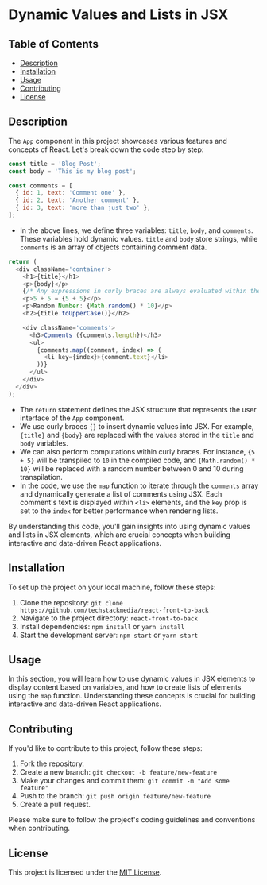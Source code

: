 # Dynamic Values and Lists in JSX

## Table of Contents

- [Description](#description)
- [Installation](#installation)
- [Usage](#usage)
- [Contributing](#contributing)
- [License](#license)

## Description

The `App` component in this project showcases various features and concepts of React. Let's break down the code step by step:

```javascript
const title = 'Blog Post';
const body = 'This is my blog post';

const comments = [
  { id: 1, text: 'Comment one' },
  { id: 2, text: 'Another comment' },
  { id: 3, text: 'more than just two' },
];
```

- In the above lines, we define three variables: `title`, `body`, and `comments`. These variables hold dynamic values. `title` and `body` store strings, while `comments` is an array of objects containing comment data.

```javascript
return (
  <div className='container'>
    <h1>{title}</h1>
    <p>{body}</p>
    {/* Any expressions in curly braces are always evaluated within the returned JSX statement - to go from JSX to JS. */}
    <p>5 + 5 = {5 + 5}</p>
    <p>Random Number: {Math.random() * 10}</p>
    <h2>{title.toUpperCase()}</h2>

    <div className='comments'>
      <h3>Comments ({comments.length})</h3>
      <ul>
        {comments.map((comment, index) => (
          <li key={index}>{comment.text}</li>
        ))}
      </ul>
    </div>
  </div>
);
```

- The `return` statement defines the JSX structure that represents the user interface of the `App` component.
- We use curly braces `{}` to insert dynamic values into JSX. For example, `{title}` and `{body}` are replaced with the values stored in the `title` and `body` variables.
- We can also perform computations within curly braces. For instance, `{5 + 5}` will be transpiled to `10` in the compiled code, and `{Math.random() * 10}` will be replaced with a random number between 0 and 10 during transpilation.
- In the code, we use the `map` function to iterate through the `comments` array and dynamically generate a list of comments using JSX. Each comment's text is displayed within `<li>` elements, and the `key` prop is set to the `index` for better performance when rendering lists.

By understanding this code, you'll gain insights into using dynamic values and lists in JSX elements, which are crucial concepts when building interactive and data-driven React applications.

## Installation

To set up the project on your local machine, follow these steps:

1. Clone the repository: `git clone https://github.com/techstackmedia/react-front-to-back`
2. Navigate to the project directory: `react-front-to-back`
3. Install dependencies: `npm install` or `yarn install`
4. Start the development server: `npm start` or `yarn start`

## Usage

In this section, you will learn how to use dynamic values in JSX elements to display content based on variables, and how to create lists of elements using the `map` function. Understanding these concepts is crucial for building interactive and data-driven React applications.

## Contributing

If you'd like to contribute to this project, follow these steps:

1. Fork the repository.
2. Create a new branch: `git checkout -b feature/new-feature`
3. Make your changes and commit them: `git commit -m "Add some feature"`
4. Push to the branch: `git push origin feature/new-feature`
5. Create a pull request.

Please make sure to follow the project's coding guidelines and conventions when contributing.

## License

This project is licensed under the [MIT License](https://opensource.org/licenses/MIT).

